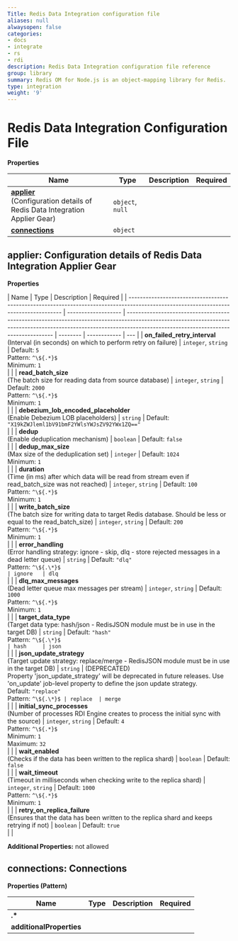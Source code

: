 ```yaml
---
Title: Redis Data Integration configuration file
aliases: null
alwaysopen: false
categories:
- docs
- integrate
- rs
- rdi
description: Redis Data Integration configuration file reference
group: library
summary: Redis OM for Node.js is an object-mapping library for Redis.
type: integration
weight: '9'
---
```


# Redis Data Integration Configuration File

**Properties**

| Name                                                                                       | Type             | Description | Required |
| ------------------------------------------------------------------------------------------ | ---------------- | ----------- | -------- |
| [**applier**](#applier)<br/>(Configuration details of Redis Data Integration Applier Gear) | `object`, `null` |             |          |
| [**connections**](#connections)                                                            | `object`         |             |          |

<a name="applier"></a>

## applier: Configuration details of Redis Data Integration Applier Gear

**Properties**

| Name                                                                                                                                 | Type                | Description                                                                                                                                                                                                      | Required |
| ------------------------------------------------------------------------------------------------------------------------------------ | ------------------- | ---------------------------------------------------------------------------------------------------------------------------------------------------------------------------------------------------------------- | -------- | ------------ | --- |
| **on_failed_retry_interval**<br/>(Interval \(in seconds\) on which to perform retry on failure)                                      | `integer`, `string` | Default: `5`<br/>Pattern: `^\${.*}$`<br/>Minimum: `1`<br/>                                                                                                                                                       |          |
| **read_batch_size**<br/>(The batch size for reading data from source database)                                                       | `integer`, `string` | Default: `2000`<br/>Pattern: `^\${.*}$`<br/>Minimum: `1`<br/>                                                                                                                                                    |          |
| **debezium_lob_encoded_placeholder**<br/>(Enable Debezium LOB placeholders)                                                          | `string`            | Default: `"X19kZWJleml1bV91bmF2YWlsYWJsZV92YWx1ZQ=="`<br/>                                                                                                                                                       |          |
| **dedup**<br/>(Enable deduplication mechanism)                                                                                       | `boolean`           | Default: `false`<br/>                                                                                                                                                                                            |          |
| **dedup_max_size**<br/>(Max size of the deduplication set)                                                                           | `integer`           | Default: `1024`<br/>Minimum: `1`<br/>                                                                                                                                                                            |          |
| **duration**<br/>(Time \(in ms\) after which data will be read from stream even if read_batch_size was not reached)                  | `integer`, `string` | Default: `100`<br/>Pattern: `^\${.*}$`<br/>Minimum: `1`<br/>                                                                                                                                                     |          |
| **write_batch_size**<br/>(The batch size for writing data to target Redis database\. Should be less or equal to the read_batch_size) | `integer`, `string` | Default: `200`<br/>Pattern: `^\${.*}$`<br/>Minimum: `1`<br/>                                                                                                                                                     |          |
| **error_handling**<br/>(Error handling strategy: ignore \- skip, dlq \- store rejected messages in a dead letter queue)              | `string`            | Default: `"dlq"`<br/>Pattern: ``^\${.\*}$                                                                                                                                                                        | ignore   | dlq``<br/>   |     |
| **dlq_max_messages**<br/>(Dead letter queue max messages per stream)                                                                 | `integer`, `string` | Default: `1000`<br/>Pattern: `^\${.*}$`<br/>Minimum: `1`<br/>                                                                                                                                                    |          |
| **target_data_type**<br/>(Target data type: hash/json \- RedisJSON module must be in use in the target DB)                           | `string`            | Default: `"hash"`<br/>Pattern: ``^\${.\*}$                                                                                                                                                                       | hash     | json``<br/>  |     |
| **json_update_strategy**<br/>(Target update strategy: replace/merge \- RedisJSON module must be in use in the target DB)             | `string`            | (DEPRECATED)<br/>Property 'json_update_strategy' will be deprecated in future releases. Use 'on_update' job-level property to define the json update strategy.<br/>Default: `"replace"`<br/>Pattern: ``^\${.\*}$ | replace  | merge``<br/> |     |
| **initial_sync_processes**<br/>(Number of processes RDI Engine creates to process the initial sync with the source)                  | `integer`, `string` | Default: `4`<br/>Pattern: `^\${.*}$`<br/>Minimum: `1`<br/>Maximum: `32`<br/>                                                                                                                                     |          |
| **wait_enabled**<br/>(Checks if the data has been written to the replica shard)                                                      | `boolean`           | Default: `false`<br/>                                                                                                                                                                                            |          |
| **wait_timeout**<br/>(Timeout in milliseconds when checking write to the replica shard)                                              | `integer`, `string` | Default: `1000`<br/>Pattern: `^\${.*}$`<br/>Minimum: `1`<br/>                                                                                                                                                    |          |
| **retry_on_replica_failure**<br/>(Ensures that the data has been written to the replica shard and keeps retrying if not)             | `boolean`           | Default: `true`<br/>                                                                                                                                                                                             |          |

**Additional Properties:** not allowed  
<a name="connections"></a>

## connections: Connections

**Properties (Pattern)**

| Name                     | Type | Description | Required |
| ------------------------ | ---- | ----------- | -------- |
| **\.\***                 |      |             |          |
| **additionalProperties** |      |             |          |
